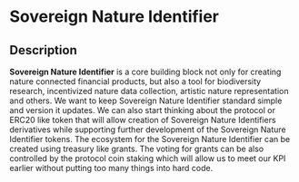 # Sovereign Nature Identifier

## Description

**Sovereign Nature Identifier** is a core building block not only for creating nature connected financial products, but also a tool for biodiversity research, incentivized nature data collection, artistic nature representation and others. We want to keep Sovereign Nature Identifier standard simple and version it updates. We can also start thinking about the protocol or ERC20 like token that will allow creation of Sovereign Nature Identifiers derivatives while supporting further development of the Sovereign Nature Identifier tokens. The ecosystem for the Sovereign Nature Identifier can be created using treasury like grants. The voting for grants can be also controlled by the protocol coin staking which will allow us to meet our KPI earlier without putting too many things into hard code.
